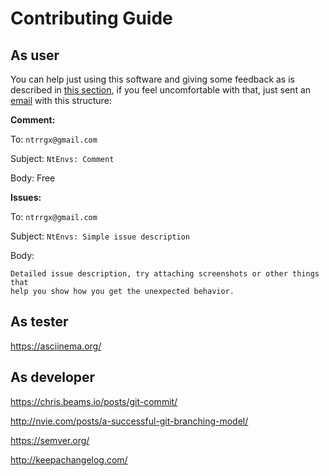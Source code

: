 # Contributing Guide

## As user

You can help just using this software and giving some feedback as is described in [this section](#as-tester), if you feel uncomfortable with that, just sent an [email](mailto:ntrrgx@gmail.com?Subject=NtEnvs:%20) with this structure:

**Comment:**

To: `ntrrgx@gmail.com`

Subject: `NtEnvs: Comment`

Body: Free

**Issues:**

To: `ntrrgx@gmail.com`

Subject: `NtEnvs: Simple issue description`

Body:

```
Detailed issue description, try attaching screenshots or other things that
help you show how you get the unexpected behavior.
```

## As tester

https://asciinema.org/

## As developer

https://chris.beams.io/posts/git-commit/

http://nvie.com/posts/a-successful-git-branching-model/

https://semver.org/

http://keepachangelog.com/
